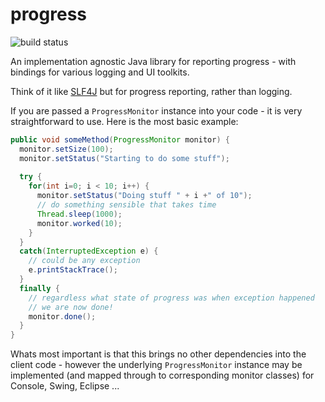 progress
========
![build status](https://travis-ci.org/duckAsteroid/progress.svg?branch=master)

An implementation agnostic Java library for reporting progress - with bindings for various logging and UI toolkits.

Think of it like [SLF4J](https://www.slf4j.org/) but for progress reporting, rather than logging.

If you are passed a `ProgressMonitor` instance into your code - it is very straightforward to use. Here is the most basic 
example:

```java
public void someMethod(ProgressMonitor monitor) {
  monitor.setSize(100);
  monitor.setStatus("Starting to do some stuff");
  
  try {
    for(int i=0; i < 10; i++) {
      monitor.setStatus("Doing stuff " + i +" of 10");
      // do something sensible that takes time
      Thread.sleep(1000);
      monitor.worked(10);
    }
  }
  catch(InterruptedException e) {
    // could be any exception
    e.printStackTrace();
  }
  finally {
    // regardless what state of progress was when exception happened
    // we are now done!
    monitor.done();
  }
}
```

Whats most important is that this brings no other dependencies into the client code - however the underlying `ProgressMonitor` instance may be implemented (and mapped through to corresponding monitor classes) for Console, Swing, Eclipse ...
